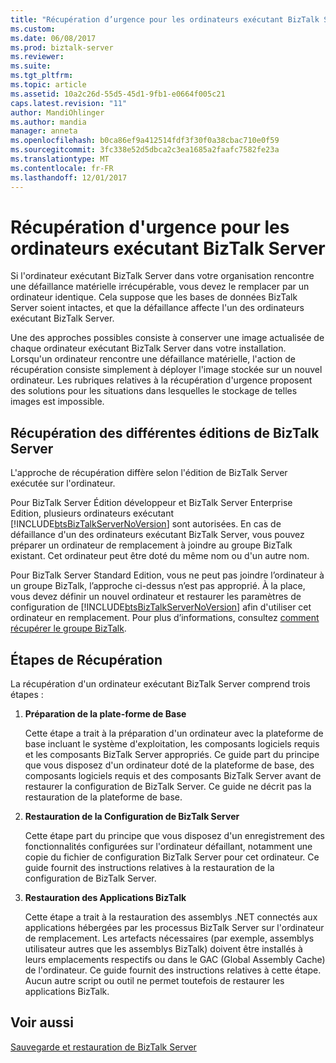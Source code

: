 ```yaml
---
title: "Récupération d’urgence pour les ordinateurs exécutant BizTalk Server | Documents Microsoft"
ms.custom: 
ms.date: 06/08/2017
ms.prod: biztalk-server
ms.reviewer: 
ms.suite: 
ms.tgt_pltfrm: 
ms.topic: article
ms.assetid: 10a2c26d-55d5-45d1-9fb1-e0664f005c21
caps.latest.revision: "11"
author: MandiOhlinger
ms.author: mandia
manager: anneta
ms.openlocfilehash: b0ca86ef9a412514fdf3f30f0a38cbac710e0f59
ms.sourcegitcommit: 3fc338e52d5dbca2c3ea1685a2faafc7582fe23a
ms.translationtype: MT
ms.contentlocale: fr-FR
ms.lasthandoff: 12/01/2017
---
```

# <a name="disaster-recovery-for-computers-running-biztalk-server"></a>Récupération d'urgence pour les ordinateurs exécutant BizTalk Server
Si l'ordinateur exécutant BizTalk Server dans votre organisation rencontre une défaillance matérielle irrécupérable, vous devez le remplacer par un ordinateur identique. Cela suppose que les bases de données BizTalk Server soient intactes, et que la défaillance affecte l'un des ordinateurs exécutant BizTalk Server.  
  
 Une des approches possibles consiste à conserver une image actualisée de chaque ordinateur exécutant BizTalk Server dans votre installation. Lorsqu'un ordinateur rencontre une défaillance matérielle, l'action de récupération consiste simplement à déployer l'image stockée sur un nouvel ordinateur. Les rubriques relatives à la récupération d'urgence proposent des solutions pour les situations dans lesquelles le stockage de telles images est impossible.  
## <a name="recovering-different-editions-of-biztalk-server"></a>Récupération des différentes éditions de BizTalk Server  
 L'approche de récupération diffère selon l'édition de BizTalk Server exécutée sur l'ordinateur.  
  
 Pour BizTalk Server Édition développeur et BizTalk Server Enterprise Edition, plusieurs ordinateurs exécutant [!INCLUDE[btsBizTalkServerNoVersion](../includes/btsbiztalkservernoversion-md.md)] sont autorisées. En cas de défaillance d'un des ordinateurs exécutant BizTalk Server, vous pouvez préparer un ordinateur de remplacement à joindre au groupe BizTalk existant. Cet ordinateur peut être doté du même nom ou d'un autre nom.  
  
 Pour BizTalk Server Standard Edition, vous ne peut pas joindre l’ordinateur à un groupe BizTalk, l’approche ci-dessus n’est pas approprié. À la place, vous devez définir un nouvel ordinateur et restaurer les paramètres de configuration de [!INCLUDE[btsBizTalkServerNoVersion](../includes/btsbiztalkservernoversion-md.md)] afin d'utiliser cet ordinateur en remplacement. Pour plus d’informations, consultez [comment récupérer le groupe BizTalk](../core/how-to-recover-the-biztalk-group.md).  
  
## <a name="recovery-phases"></a>Étapes de Récupération  
 La récupération d'un ordinateur exécutant BizTalk Server comprend trois étapes :  
  
1.  **Préparation de la plate-forme de Base**  
  
     Cette étape a trait à la préparation d'un ordinateur avec la plateforme de base incluant le système d'exploitation, les composants logiciels requis et les composants BizTalk Server appropriés. Ce guide part du principe que vous disposez d'un ordinateur doté de la plateforme de base, des composants logiciels requis et des composants BizTalk Server avant de restaurer la configuration de BizTalk Server. Ce guide ne décrit pas la restauration de la plateforme de base.  
  
2.  **Restauration de la Configuration de BizTalk Server**  
  
     Cette étape part du principe que vous disposez d'un enregistrement des fonctionnalités configurées sur l'ordinateur défaillant, notamment une copie du fichier de configuration BizTalk Server pour cet ordinateur. Ce guide fournit des instructions relatives à la restauration de la configuration de BizTalk Server.  
  
3.  **Restauration des Applications BizTalk**  
  
     Cette étape a trait à la restauration des assemblys .NET connectés aux applications hébergées par les processus BizTalk Server sur l'ordinateur de remplacement. Les artefacts nécessaires (par exemple, assemblys utilisateur autres que les assemblys BizTalk) doivent être installés à leurs emplacements respectifs ou dans le GAC (Global Assembly Cache) de l'ordinateur. Ce guide fournit des instructions relatives à cette étape. Aucun autre script ou outil ne permet toutefois de restaurer les applications BizTalk.  
  
## <a name="see-also"></a>Voir aussi  
 [Sauvegarde et restauration de BizTalk Server](../core/backing-up-and-restoring-biztalk-server.md)
